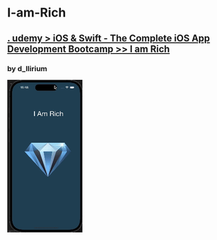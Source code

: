 # I-am-Rich

## [. udemy > iOS & Swift - The Complete iOS App Development Bootcamp >> I am Rich](https://brq.udemy.com/course/ios-13-app-development-bootcamp/learn/lecture/16250978#questions)

### by d_llirium

![I Am Rich](https://github.com/d-llirium/I-am-Rich/blob/main/gif.gif)
